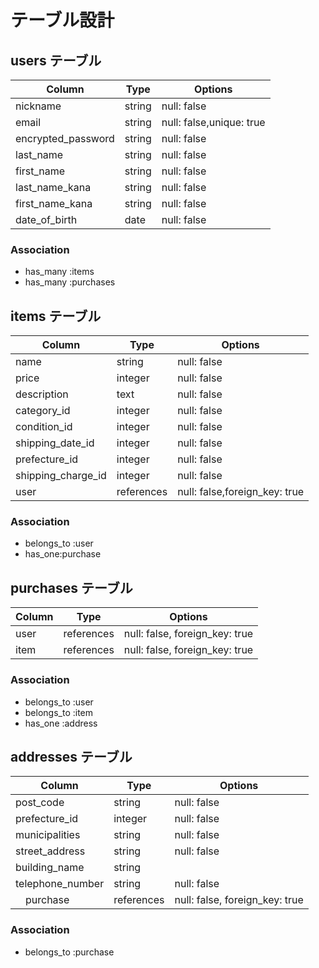 # テーブル設計


## users テーブル
| Column             | Type   | Options     |
| ------------------ | ------ | ----------- |
| nickname           | string | null: false |
| email              | string | null: false,unique: true
| encrypted_password | string | null: false |
| last_name | string | null: false |
| first_name | string | null: false |
| last_name_kana | string | null: false |
| first_name_kana | string | null: false |
| date_of_birth | date | null: false |

### Association

- has_many :items
- has_many :purchases

## items テーブル

| Column | Type   | Options     |
| ------ | ------ | ----------- |
| name   | string | null: false |
| price   | integer | null: false |
| description   | text | null: false |
| category_id   | integer | null: false |
| condition_id   | integer | null: false |
| shipping_date_id   | integer | null: false |
| prefecture_id   | integer | null: false |
| shipping_charge_id   | integer | null: false |
| user  | references | null: false,foreign_key: true |





### Association

- belongs_to :user
- has_one:purchase

## purchases テーブル

| Column | Type       | Options                        |
| ------ | ---------- | ------------------------------ |
| user   | references | null: false, foreign_key: true |
| item   | references | null: false, foreign_key: true |


### Association
- belongs_to :user
- belongs_to :item
- has_one :address


## addresses テーブル

| Column  | Type       | Options                       |
| ------- | ---------- | ------------------------------ |
| post_code   | string | null: false |
| prefecture_id   | integer | null: false  |
| municipalities    | string | null: false |
| street_address    | string | null: false |
| building_name    | string | 
| telephone_number   | string | null: false |
|　purchase   | references | null: false, foreign_key: true |


### Association

- belongs_to :purchase

